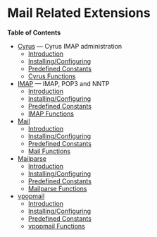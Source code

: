 Mail Related Extensions
=======================

**Table of Contents**

-   [Cyrus](/book/cyrus.html) — Cyrus IMAP administration
    -   [Introduction](/intro/cyrus.html)
    -   [Installing/Configuring](/cyrus/setup.html)
    -   [Predefined Constants](/cyrus/constants.html)
    -   [Cyrus Functions](/ref/cyrus.html)
-   [IMAP](/book/imap.html) — IMAP, POP3 and NNTP
    -   [Introduction](/intro/imap.html)
    -   [Installing/Configuring](/imap/setup.html)
    -   [Predefined Constants](/imap/constants.html)
    -   [IMAP Functions](/ref/imap.html)
-   [Mail](/book/mail.html)
    -   [Introduction](/intro/mail.html)
    -   [Installing/Configuring](/mail/setup.html)
    -   [Predefined Constants](/mail/constants.html)
    -   [Mail Functions](/ref/mail.html)
-   [Mailparse](/book/mailparse.html)
    -   [Introduction](/intro/mailparse.html)
    -   [Installing/Configuring](/mailparse/setup.html)
    -   [Predefined Constants](/mailparse/constants.html)
    -   [Mailparse Functions](/ref/mailparse.html)
-   [vpopmail](/book/vpopmail.html)
    -   [Introduction](/intro/vpopmail.html)
    -   [Installing/Configuring](/vpopmail/setup.html)
    -   [Predefined Constants](/vpopmail/constants.html)
    -   [vpopmail Functions](/ref/vpopmail.html)
